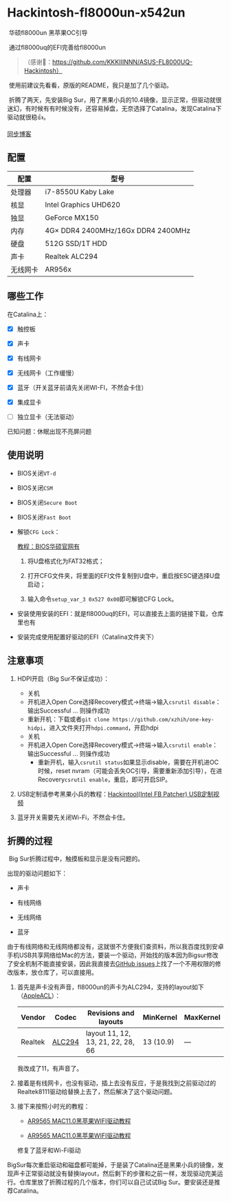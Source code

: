 # Hackintosh-fl8000un-x542un
​	华硕fl8000un 黑苹果OC引导

​	通过fl8000uq的EFI完善给fl8000un

> （感谢🙏：https://github.com/KKKIIINNN/ASUS-FL8000UQ-Hackintosh）

​	使用前建议先看看，原版的README，我只是加了几个驱动。

​	折腾了两天，先安装Big Sur，用了黑果小兵的10.4镜像，显示正常，但驱动就很迷幻，有时候有有时候没有，还容易掉盘，无奈选择了Catalina，发现Catalina下驱动就很稳👍。

[同步博客](quosimodo.cn)



## 配置

| 配置     | 型号                               |
| -------- | ---------------------------------- |
| 处理器   | i7-8550U Kaby Lake                 |
| 核显     | Intel Graphics UHD620              |
| 独显     | GeForce MX150                      |
| 内存     | 4G× DDR4 2400MHz/16Gx DDR4 2400MHz |
| 硬盘     | 512G SSD/1T HDD                    |
| 声卡     | Realtek ALC294                     |
| 无线网卡 | AR956x                             |



## 哪些工作

在Catalina上：

- [x]  触控板

- [x] 声卡
- [x] 有线网卡
- [x] 无线网卡（工作缓慢）

- [x] 蓝牙（开关蓝牙前请先关闭WI-FI，不然会卡住）
- [x] 集成显卡
- [ ] 独立显卡（无法驱动）

已知问题：休眠出现不亮屏问题

## 使用说明

* BIOS关闭`VT-d`

* BIOS关闭`CSM`

* BIOS关闭`Secure Boot`

* BIOS关闭`Fast Boot`

* 解锁`CFG Lock`：

  [教程：BIOS华硕官网有](https://www.bilibili.com/read/cv6167464/)

  1. 将U盘格式化为FAT32格式；

  2. 打开CFG文件夹，将里面的EFI文件复制到U盘中，重启按ESC键选择U盘启动；

  3. 输入命令`setup_var_3 0x527 0x00`即可解锁CFG Lock。

* 安装使用安装的EFI：就是fl8000uq的EFI，可以直接去上面的链接下载，仓库里也有

* 安装完成使用配置好驱动的EFI（Catalina文件夹下）



## 注意事项

1. HDPI开启（Big Sur不保证成功）：
   * 关机
   * 开机进入Open Core选择Recovery模式->终端->输入`csrutil disable`：输出Successful ... 则操作成功
   * 重新开机：下载或者`git clone https://github.com/xzhih/one-key-hidpi`，进入文件夹打开`hdpi.command`，开启hdpi
   * 关机
   * 开机进入Open Core选择Recovery模式->终端->输入`csrutil enable`：输出Successful ... 则操作成功
     * 重新开机，输入`csrutil status`如果显示disable，需要在开机进OC时候，reset nvram（可能会丢失OC引导，需要重新添加引导），在进Recovery`csrutil enable`，重启，即可开启SIP。

2. USB定制请参考黑果小兵的教程：[Hackintool(Intel FB Patcher) USB定制视频](https://blog.daliansky.net/Intel-FB-Patcher-USB-Custom-Video.html)

3. 蓝牙开关需要先关闭Wi-Fi，不然会卡住。

   

## 折腾的过程

​	Big Sur折腾过程中，触摸板和显示是没有问题的。

出现的驱动问题如下：

* 声卡

* 有线网络

* 无线网络

* 蓝牙

​	由于有线网络和无线网络都没有，这就很不方便我们查资料，所以我百度找到安卓手机USB共享网络给Mac的方法，要装一个驱动，开始找的版本因为Bigsur修改了安全机制不能直接安装，因此我直接去[GitHub issues](https://github.com/jwise/HoRNDIS/issues/102#issuecomment-551255547)上找了一个不用权限的修改版本，放仓库了，可以直接用。

1. 首先是声卡没有声音，fl8000un的声卡为ALC294，支持的layout如下（[AppleACL](https://github.com/acidanthera/AppleALC/wiki/Supported-codecs)）：

   | Vendor  | Codec                                                        | Revisions and layouts             | MinKernel | MaxKernel |
   | ------- | ------------------------------------------------------------ | --------------------------------- | --------- | --------- |
   | Realtek | [ALC294](https://github.com/acidanthera/AppleALC/tree/master/Resources/ALC294) | layout 11, 12, 13, 21, 22, 28, 66 | 13 (10.9) | —         |

   我改成了11，有声音了。

2. 接着是有线网卡，也没有驱动，插上去没有反应，于是我找到之前驱动过的Realtek8111驱动给替换上去了，然后解决了这个驱动问题。

3. 接下来按照小时光的教程：

   * [AR9565 MAC11.0黑苹果WIFI驱动教程](https://www.longzc.cn/index.php/archives/330)

   * [AR9565 MAC11.0黑苹果WIFI驱动教程](https://www.longzc.cn/index.php/archives/330)

   修复了蓝牙和Wi-Fi驱动



​	BigSur每次重启驱动和磁盘都可能掉，于是装了Catalina还是黑果小兵的镜像，发现声卡正常驱动就没有替换layout，然后剩下的步骤和之前一样，发现驱动完美运行。仓库里放了折腾过程的几个版本，你们可以自己试试Big Sur。要安装还是推荐Catalina。



